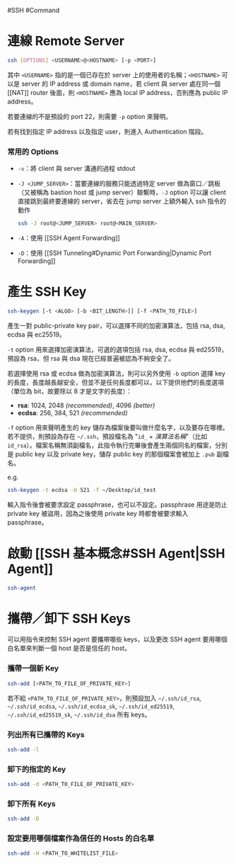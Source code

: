 #SSH #Command 

# 連線 Remote Server

```sh
ssh [OPTIONS] <USERNAME>@<HOSTNAME> [-p <PORT>]
```

其中 `<USERNAME>` 指的是一個已存在於 server 上的使用者的名稱；`<HOSTNAME>` 可以是 server 的 IP address 或 domain name，若 client 與 server 處在同一個 [[NAT]] router 後面，則 `<HOSTNAME>` 應為 local IP address，否則應為 public IP address。

若要連線的不是預設的 port 22，則需要 `-p` option 來聲明。

若有找到指定 IP address 以及指定 user，則進入 Authentication 階段。

### 常用的 Options

- `-v`：將 client 與 server 溝通的過程 stdout
- `-J <JUMP_SERVER>`：當要連線的服務只能透過特定 server 做為窗口／跳板（又被稱為 bastion host 或 jump server）聯繫時，`-J` option 可以讓 client 直接跳到最終要連線的 server，省去在 jump server 上額外輸入 ssh 指令的動作

    ```sh
    ssh -J root@<JUMP_SERVER> root@<MAIN_SERVER>
    ```

- `-A`：使用 [[SSH Agent Forwarding]]
- `-D`：使用 [[SSH Tunneling#Dynamic Port Forwarding|Dynamic Port Forwarding]]

# 產生 SSH Key

```sh
ssh-keygen [-t <ALGO> [-b <BIT_LENGTH>]] [-f <PATH_TO_FILE>]
```

產生一對 public-private key pair，可以選擇不同的加密演算法，包括 rsa, dsa, ecdsa 與 ec25519。

`-t` option 用來選擇加密演算法，可選的選項包括 rsa, dsa, ecdsa 與 ed25519，預設為 rsa，但 rsa 與 dsa 現在已經普遍被認為不夠安全了。

若選擇使用 rsa 或 ecdsa 做為加密演算法，則可以另外使用 `-b` option 選擇 key 的長度，長度越長越安全，但並不是任何長度都可以，以下提供他們的長度選項（單位為 bit，故要除以 8 才是文字的長度）：

- **rsa**: 1024, 2048 *(recommended)*, 4096 *(better)*
- **ecdsa**: 256, 384, 521 *(recommended)*

`-f` option 用來聲明產生的 key 儲存為檔案後要叫做什麼名字，以及要存在哪裡。若不提供，則預設為存在 `~/.ssh`，預設檔名為 "`id_` + *演算法名稱*"（比如 `id_rsa`）。檔案名稱無須副檔名，此指令執行完畢後會產生兩個同名的檔案，分別是 public key 以及 private key，儲存 public key 的那個檔案會被加上 `.pub` 副檔名。

e.g.

```bash
ssh-keygen -t ecdsa -b 521 -f ~/Desktop/id_test
```

輸入指令後會被要求設定 passphrase，也可以不設定。passphrase 用途是防止 private key 被盜用，因為之後使用 private key 時都會被要求輸入 passphrase。

# 啟動 [[SSH 基本概念#SSH Agent|SSH Agent]]

```bash
ssh-agent
```

# 攜帶／卸下 SSH Keys

可以用指令來控制 SSH agent 要攜帶哪些 keys，以及更改 SSH agent 要用哪個白名單來判斷一個 host 是否是信任的 host。

### 攜帶一個新 Key

```sh
ssh-add [<PATH_TO_FILE_OF_PRIVATE_KEY>]
```

若不給 `<PATH_TO_FILE_OF_PRIVATE_KEY>`，則預設加入 `~/.ssh/id_rsa`, `~/.ssh/id_ecdsa`, `~/.ssh/id_ecdsa_sk`, `~/.ssh/id_ed25519`, `~/.ssh/id_ed25519_sk`, `~/.ssh/id_dsa` 所有 keys。

### 列出所有已攜帶的 Keys

```bash
ssh-add -l
```

### 卸下的指定的 Key

```sh
ssh-add -d <PATH_TO_FILE_OF_PRIVATE_KEY>
```

### 卸下所有 Keys

```bash
ssh-add -D
```

### 設定要用哪個檔案作為信任的 Hosts 的白名單

```sh
ssh-add -H <PATH_TO_WHITELIST_FILE>
```
